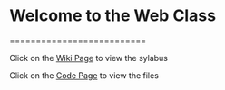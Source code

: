 # Welcome to the Web Class
==========================

Click on the <a href="https://github.com/traderres/webClass/wiki">Wiki Page</a> to view the sylabus

Click on the <a href="https://github.com/traderres/webClass">Code Page</a> to view the files


